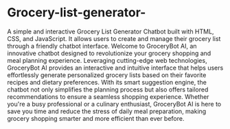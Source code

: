 # Grocery-list-generator-
A simple and interactive Grocery List Generator Chatbot built with HTML, CSS, and JavaScript. It allows users to create and manage their grocery list through a friendly chatbot interface.
Welcome to GroceryBot AI, an innovative chatbot designed to revolutionize your grocery shopping and 
meal planning experience. Leveraging cutting-edge web technologies, GroceryBot AI provides an interactive 
and intuitive interface that helps users effortlessly generate personalized grocery lists based on their favorite 
recipes and dietary preferences. With its smart suggestion engine, the chatbot not only simplifies the 
planning process but also offers tailored recommendations to ensure a seamless shopping experience. 
Whether you're a busy professional or a culinary enthusiast, GroceryBot AI is here to save you time and 
reduce the stress of daily meal preparation, making grocery shopping smarter and more efficient than ever 
before. 

